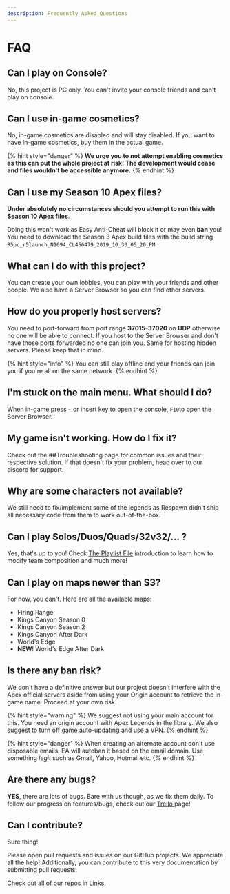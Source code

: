 ```yaml
---
description: Frequently Asked Questions
---
```


# FAQ

## Can I play on Console?

No, this project is PC only. You can't invite your console friends and can't play on console.

## Can I use in-game cosmetics?

No, in-game cosmetics are disabled and will stay disabled. If you want to have In-game cosmetics, buy them in the actual game.

{% hint style="danger" %}
**We urge you to not attempt enabling cosmetics as this can put the whole project at risk! The development would cease and files wouldn't be accessible anymore.**
{% endhint %}

## Can I use my Season 10 Apex files?

**Under absolutely no circumstances should you attempt to run th**i**s** **with Season 10 Apex files**.

Doing this won't work as Easy Anti-Cheat will block it or may even **ban** you! You need to download the Season 3 Apex build files with the build string `R5pc_r5launch_N1094_CL456479_2019_10_30_05_20_PM`.

## What can I do with this project?

You can create your own lobbies, you can play with your friends and other people. We also have a Server Browser so you can find other servers.

## How do you properly host servers?

You need to port-forward from port range **37015-37020** on **UDP** otherwise no one will be able to connect. If you host to the Server Browser and don't have those ports forwarded no one can join you. Same for hosting hidden servers. Please keep that in mind. 

{% hint style="info" %}
You can still play offline and your friends can join you if you're all on the same network.
{% endhint %}

## I'm stuck on the main menu. What should I do?

When in-game press `~` or insert key to open the console, `F10`to open the Server Browser.

## My game isn't working. How do I fix it?

Check out the \#\#Troubleshooting page for common issues and their respective solution. If that doesn't fix your problem, head over to our discord for support.

## Why are some characters not available?

We still need to fix/implement some of the legends as Respawn didn't ship all necessary code from them to work out-of-the-box.

## Can I play Solos/Duos/Quads/32v32/... ?

Yes, that's up to you! Check [The Playlist File](the-playlist-file/introduction.md) introduction to learn how to modify team composition and much more!

## Can I play on maps newer than S3?

For now, you can't. Here are all the available maps:

* Firing Range
* Kings Canyon Season 0
* Kings Canyon Season 2
* Kings Canyon After Dark
* World's Edge
* **NEW**! World's Edge After Dark

## Is there any ban risk?

We don't have a definitive answer but our project doesn't interfere with the Apex official servers aside from using your Origin account to retrieve the in-game name. Proceed at your own risk.

{% hint style="warning" %}
We suggest not using your main account for this. You need an origin account with Apex Legends in the library. We also suggest to turn off game auto-updating and use a VPN.
{% endhint %}

{% hint style="danger" %}
When creating an alternate account don't use disposable emails. EA will autoban it based on the email domain. Use something _legit_ such as Gmail, Yahoo, Hotmail etc.
{% endhint %}



## Are there any bugs?

**YES**, there are lots of bugs. Bare with us though, as we fix them daily. To follow our progress on features/bugs, check out our [Trello ](https://trello.com/b/ymr4R3j9/r5reloaded)page!

## Can I contribute?

Sure thing! 

Please open pull requests and issues on our GitHub projects. We appreciate all the help! Additionally, you can contribute to this very documentation by submitting pull requests.

Check out all of our repos in [Links](links.md).

